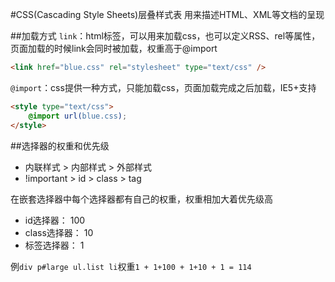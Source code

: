 #CSS(Cascading Style Sheets)层叠样式表
用来描述HTML、XML等文档的呈现

##加载方式
`link`：html标签，可以用来加载css，也可以定义RSS、rel等属性，页面加载的时候link会同时被加载，权重高于@import
``` HTML
<link href="blue.css" rel="stylesheet" type="text/css" />  
```

`@import`：css提供一种方式，只能加载css，页面加载完成之后加载，IE5+支持
``` HTML
<style type="text/css">  
	@import url(blue.css);  
</style>  
```

##选择器的权重和优先级
+ 内联样式 > 内部样式 > 外部样式
+ !important > id > class > tag

在嵌套选择器中每个选择器都有自己的权重，权重相加大着优先级高

+ id选择器：    100
+ class选择器： 10
+ 标签选择器：    1

例`div p#large ul.list li`权重`1 + 1+100 + 1+10 + 1 = 114`